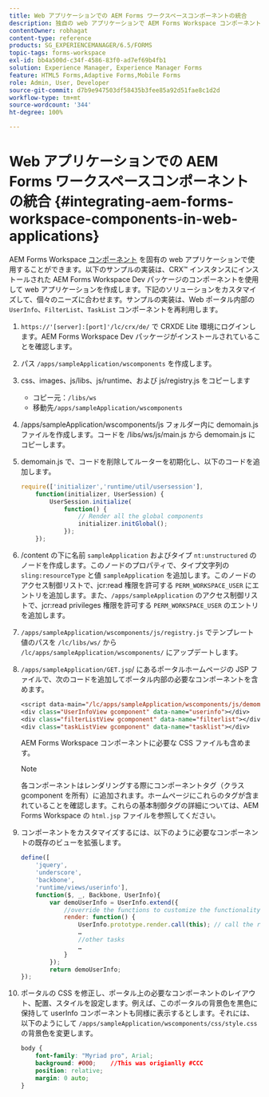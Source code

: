 ```yaml
---
title: Web アプリケーションでの AEM Forms ワークスペースコンポーネントの統合
description: 独自の web アプリケーションで AEM Forms Workspace コンポーネントを再利用して、機能を使用し密接な統合を提供する方法。
contentOwner: robhagat
content-type: reference
products: SG_EXPERIENCEMANAGER/6.5/FORMS
topic-tags: forms-workspace
exl-id: bb4a500d-c34f-4586-83f0-ad7ef69b4fb1
solution: Experience Manager, Experience Manager Forms
feature: HTML5 Forms,Adaptive Forms,Mobile Forms
role: Admin, User, Developer
source-git-commit: d7b9e947503df58435b3fee85a92d51fae8c1d2d
workflow-type: tm+mt
source-wordcount: '344'
ht-degree: 100%

---
```


# Web アプリケーションでの AEM Forms ワークスペースコンポーネントの統合 {#integrating-aem-forms-workspace-components-in-web-applications}

AEM Forms Workspace [コンポーネント](/help/forms/using/description-reusable-components.md) を固有の web アプリケーションで使用することができます。以下のサンプルの実装は、CRX™ インスタンスにインストールされた AEM Forms Workspace Dev パッケージのコンポーネントを使用して web アプリケーションを作成します。下記のソリューションをカスタマイズして、個々のニーズに合わせます。サンプルの実装は、Web ポータル内部の `UserInfo`、`FilterList`、`TaskList` コンポーネントを再利用します。

1. `https://'[server]:[port]'/lc/crx/de/` で CRXDE Lite 環境にログインします。AEM Forms Workspace Dev パッケージがインストールされていることを確認します。
1. パス `/apps/sampleApplication/wscomponents` を作成します。
1. css、images、js/libs、js/runtime、および js/registry.js をコピーします

   * コピー元：`/libs/ws`
   * 移動先`/apps/sampleApplication/wscomponents`

1. /apps/sampleApplication/wscomponents/js フォルダー内に demomain.js ファイルを作成します。コードを /libs/ws/js/main.js から demomain.js にコピーします。
1. demomain.js で、コードを削除してルーターを初期化し、以下のコードを追加します。

   ```javascript
   require(['initializer','runtime/util/usersession'],
       function(initializer, UserSession) {
           UserSession.initialize(
               function() {
                   // Render all the global components
                   initializer.initGlobal();
               });
       });
   ```

1. /content の下に名前 `sampleApplication` およびタイプ `nt:unstructured` のノードを作成します。このノードのプロパティで、タイプ文字列の `sling:resourceType` と値 `sampleApplication` を追加します。このノードのアクセス制御リストで、jcr:read 権限を許可する `PERM_WORKSPACE_USER` にエントリを追加します。また、`/apps/sampleApplication` のアクセス制御リストで、jcr:read privileges 権限を許可する `PERM_WORKSPACE_USER` のエントリを追加します。
1. `/apps/sampleApplication/wscomponents/js/registry.js` でテンプレート値のパスを `/lc/libs/ws/` から `/lc/apps/sampleApplication/wscomponents/` にアップデートします。
1. `/apps/sampleApplication/GET.jsp`/ にあるポータルホームページの JSP ファイルで、次のコードを追加してポータル内部の必要なコンポーネントを含めます。

   ```jsp
   <script data-main="/lc/apps/sampleApplication/wscomponents/js/demomain" src="/lc/apps/sampleApplication/wscomponents/js/libs/require/require.js"></script>
   <div class="UserInfoView gcomponent" data-name="userinfo"></div>
   <div class="filterListView gcomponent" data-name="filterlist"></div>
   <div class="taskListView gcomponent" data-name="tasklist"></div>
   ```

   AEM Forms Workspace コンポーネントに必要な CSS ファイルも含めます。

   >[!NOTE]
   >
   >各コンポーネントはレンダリングする際にコンポーネントタグ（クラス gcomponent を所有）に追加されます。ホームページにこれらのタグが含まれていることを確認します。これらの基本制御タグの詳細については、AEM Forms Workspace の `html.jsp` ファイルを参照してください。

1. コンポーネントをカスタマイズするには、以下のように必要なコンポーネントの既存のビューを拡張します。

   ```javascript
   define([
       'jquery',
       'underscore',
       'backbone',
       'runtime/views/userinfo'],
       function($, _, Backbone, UserInfo){
           var demoUserInfo = UserInfo.extend({
               //override the functions to customize the functionality
               render: function() {
                   UserInfo.prototype.render.call(this); // call the render function of the super class
                   …
                   //other tasks
                   …
               }
           });
           return demoUserInfo;
   });
   ```

1. ポータルの CSS を修正し、ポータル上の必要なコンポーネントのレイアウト、配置、スタイルを設定します。例えば、このポータルの背景色を黒色に保持して userInfo コンポーネントも同様に表示するとします。それには、以下のようにして `/apps/sampleApplication/wscomponents/css/style.css` の背景色を変更します。

   ```css
   body {
       font-family: "Myriad pro", Arial;
       background: #000;    //This was origianlly #CCC
       position: relative;
       margin: 0 auto;
   }
   ```

